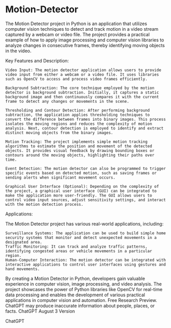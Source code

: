 # Motion-Detector
The Motion Detector project in Python is an application that utilizes computer vision techniques to detect and track motion in a video stream captured by a webcam or video file. The project provides a practical example of how to apply image processing and computer vision libraries to analyze changes in consecutive frames, thereby identifying moving objects in the video.

Key Features and Description:

    Video Input: The motion detector application allows users to provide video input from either a webcam or a video file. It uses libraries such as OpenCV to access and process video frames efficiently.

    Background Subtraction: The core technique employed by the motion detector is background subtraction. Initially, it captures a static background image and then continuously compares it with the current frame to detect any changes or movements in the scene.

    Thresholding and Contour Detection: After performing background subtraction, the application applies thresholding techniques to convert the difference between frames into binary images. This process isolates the moving regions and reduces the complexity of motion analysis. Next, contour detection is employed to identify and extract distinct moving objects from the binary images.

    Motion Tracking: The project implements simple motion tracking algorithms to estimate the position and movement of the detected objects. It provides visual feedback by drawing bounding boxes or contours around the moving objects, highlighting their paths over time.

    Event Detection: The motion detector can also be programmed to trigger specific events based on detected motion, such as saving frames or sending alerts when significant movement occurs.

    Graphical User Interface (Optional): Depending on the complexity of the project, a graphical user interface (GUI) can be integrated to make the application more user-friendly. The GUI allows users to control video input sources, adjust sensitivity settings, and interact with the motion detection process.

Applications:

The Motion Detector project has various real-world applications, including:

    Surveillance Systems: The application can be used to build simple home security systems that monitor and detect unexpected movements in a designated area.
    Traffic Monitoring: It can track and analyze traffic patterns, identifying congested areas or vehicle movements in a particular region.
    Human-Computer Interaction: The motion detector can be integrated with interactive applications to control user interfaces using gestures and hand movements.

By creating a Motion Detector in Python, developers gain valuable experience in computer vision, image processing, and video analysis. The project showcases the power of Python libraries like OpenCV for real-time data processing and enables the development of various practical applications in computer vision and automation.
Free Research Preview. ChatGPT may produce inaccurate information about people, places, or facts. ChatGPT August 3 Version

ChatGPT
